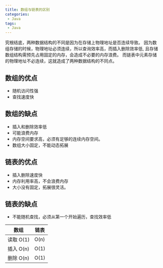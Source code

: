 ```yaml
---
title: 数组与链表的区别
categories:
 - Java
tags: 
 - Java
---
```


究根结底，两种数据结构的不同是因为在存储上物理地址是否连续导致。
因为数组存储的时候，物理地址必须连续，所以查询效率高，而插入删除效率低,
且存储数组结构需预先占用固定的内存，会造成不必要的内存浪费。
而链表中元素存储的物理地址不必连续，这就造成了两种数据结构的不同点。

## 数组的优点
* 随机访问性强
* 查找速度快
## 数组的缺点
* 插入和删除效率低
* 可能浪费内存
* 内存空间要求高，必须有足够的连续内存空间。
* 数组大小固定，不能动态拓展
## 链表的优点
* 插入删除速度快
* 内存利用率高，不会浪费内存
* 大小没有固定，拓展很灵活。
## 链表的缺点
* 不能随机查找，必须从第一个开始遍历，查找效率低

|数组|链表|
|----|----|
|读取	O(1) | O(n) |
|插入	O(n) | O(1) |
|删除	O(n) | O(1) |